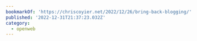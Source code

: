 ```yaml
---
bookmarkOf: 'https://chriscoyier.net/2022/12/26/bring-back-blogging/'
published: '2022-12-31T21:37:23.032Z'
category:
  - openweb
---
```

